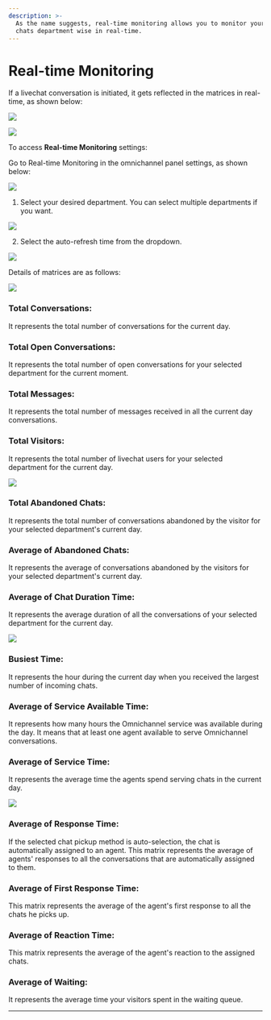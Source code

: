 ```yaml
---
description: >-
  As the name suggests, real-time monitoring allows you to monitor your incoming
  chats department wise in real-time.
---
```


# Real-time Monitoring

If a livechat conversation is initiated, it gets reflected in the matrices in real-time, as shown below:

![](../../../.gitbook/assets/0%20%289%29.png)

![](../../../.gitbook/assets/1%20%289%29.png)

To access **Real-time Monitoring** settings:

Go to Real-time Monitoring in the omnichannel panel settings, as shown below:

![](../../../.gitbook/assets/2%20%289%29.png)

1. Select your desired department. You can select multiple departments if you want.

![](../../../.gitbook/assets/image%20%2828%29.png)

   2. Select the auto-refresh time from the dropdown.

![](../../../.gitbook/assets/4%20%289%29.png)

Details of matrices are as follows:

![](../../../.gitbook/assets/5%20%289%29.png)

### **Total Conversations:** 

It represents the total number of conversations for the current day.

### **Total Open Conversations:** 

It represents the total number of open conversations for your selected department for the current moment.

### **Total Messages:** 

It represents the total number of messages received in all the current day conversations.

### **Total** **Visitors:** 

It represents the total number of livechat users for your selected department for the current day.

![](../../../.gitbook/assets/6%20%288%29.png)

### **Total Abandoned Chats:** 

It represents the total number of conversations abandoned by the visitor for your selected department's current day.

### **Average of Abandoned Chats:** 

It represents the average of conversations abandoned by the visitors for your selected department's current day.

### **Average of Chat Duration Time:** 

It represents the average duration of all the conversations of your selected department for the current day.

![](../../../.gitbook/assets/7%20%286%29.png)

### **Busiest Time:** 

It represents the hour during the current day when you received the largest number of incoming chats.

### **Average of Service Available Time:** 

It represents how many hours the Omnichannel service was available during the day. It means that at least one agent available to serve Omnichannel conversations.  

### **Average of Service Time:** 

It represents the average time the agents spend serving chats in the current day.

![](../../../.gitbook/assets/8%20%285%29.png)

### **Average of Response Time:** 

If the selected chat pickup method is auto-selection, the chat is automatically assigned to an agent. This matrix represents the average of agents' responses to all the conversations that are automatically assigned to them.

### **Average of First Response Time:** 

This matrix represents the average of the agent's first response to all the chats he picks up.

### **Average of Reaction Time:** 

This matrix represents the average of the agent's reaction to the assigned chats.

### **Average of Waiting:** 

It represents the average time your visitors spent in the waiting queue.  
****

